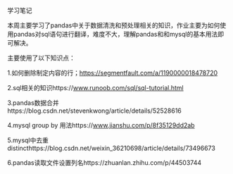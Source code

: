 学习笔记

本周主要学习了pandas中关于数据清洗和预处理相关的知识，作业主要为如何使用pandas对sql语句进行翻译，难度不大，理解pandas和和mysql的基本用法即可解决。

主要使用了以下知识点：

1.如何删除制定内容的行；https://segmentfault.com/a/1190000018478720

2.sql相关的知识https://www.runoob.com/sql/sql-tutorial.html

3.pandas数据合并https://blog.csdn.net/stevenkwong/article/details/52528616

4.mysql group by 用法https://www.jianshu.com/p/8f35129dd2ab

5.mysql中去重 distincthttps://blog.csdn.net/weixin_36210698/article/details/73496673

6.pandas读取文件设置列名https://zhuanlan.zhihu.com/p/44503744

